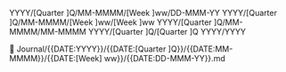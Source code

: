 YYYY/[Quarter ]Q/MM-MMMM/[Week ]ww/DD-MMM-YY
YYYY/[Quarter ]Q/MM-MMMM/[Week ]ww/[Week ]ww
YYYY/[Quarter ]Q/MM-MMMM/MM-MMMM
YYYY/[Quarter ]Q/[Quarter ]Q
YYYY/YYYY

🌱 Journal/{{DATE:YYYY}}/{{DATE:[Quarter ]Q}}/{{DATE:MM-MMMM}}/{{DATE:[Week] ww}}/{{DATE:DD-MMM-YY}}.md
